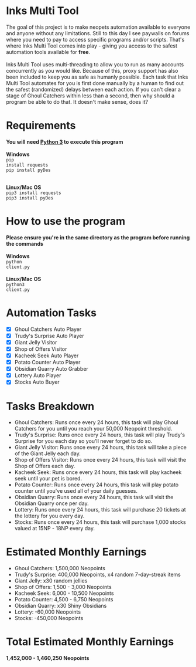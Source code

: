 # Inks Multi Tool
The goal of this project is to make neopets automation available to everyone and anyone without any limitations. Still to this day I see paywalls on forums where you need to pay to access specific programs and/or scripts. That's where Inks Multi Tool comes into play - giving you access to the safest automation tools available for <b>free</b>.<br><br>
Inks Multi Tool uses multi-threading to allow you to run as many accounts concurrently as you would like. Because of this, proxy support has also been included to keep you as safe as humanly possible. Each task that Inks Multi Tool automates for you is first done manually by a human to find out the safest (randomized) delays between each action. If you can't clear a stage of Ghoul Catchers within less than a second, then why should a program be able to do that. It doesn't make sense, does it?

# Requirements
<b>You will need [Python 3](https://www.python.org/downloads/) to execute this program</b><br><br>
<b>Windows</b><br>
<code>pip install requests</code>
<br>
<code>pip install pyDes</code><br><br>

<b>Linux/Mac OS</b><br>
<code>pip3 install requests</code>
<br>
<code>pip3 install pyDes</code>

# How to use the program
<b>Please ensure you're in the same directory as the program before running the commands</b><br><br>
<b>Windows</b><br>
<code>python client.py</code><br><br>
<b>Linux/Mac OS</b><br>
<code>python3 client.py</code>

# Automation Tasks
- [x] Ghoul Catchers Auto Player
- [x] Trudy's Surprise Auto Player
- [x] Giant Jelly Visitor
- [x] Shop of Offers Visitor
- [x] Kacheek Seek Auto Player
- [x] Potato Counter Auto Player
- [x] Obsidian Quarry Auto Grabber
- [x] Lottery Auto Player
- [x] Stocks Auto Buyer 

# Tasks Breakdown
- Ghoul Catchers: Runs once every 24 hours, this task will play Ghoul Catchers for you until you reach your 50,000 Neopoint threshold.
- Trudy's Surprise: Runs once every 24 hours, this task will play Trudy's Surprise for you each day so you'll never forget to do so.
- Giant Jelly Visitor: Runs once every 24 hours, this task will take a piece of the Giant Jelly each day.
- Shop of Offers Visitor: Runs once every 24 hours, this task will visit the Shop of Offers each day.
- Kacheek Seek: Runs once every 24 hours, this task will play kacheek seek until your pet is bored.
- Potato Counter: Runs once every 24 hours, this task will play potato counter until you've used all of your daily guesses.
- Obsidian Quarry: Runs once every 24 hours, this task will visit the Obsidian Quarry once per day.
- Lottery: Runs once every 24 hours, this task will purchase 20 tickets at the lottery for you every day.
- Stocks: Runs once every 24 hours, this task will purchase 1,000 stocks valued at 15NP - 18NP every day.

# Estimated Monthly Earnings
- Ghoul Catchers: 1,500,000 Neopoints
- Trudy's Surprise: 400,000 Neopoints, x4 random 7-day-streak items
- Giant Jelly: x30 random jellies
- Shop of Offers: 1,500 - 3,000 Neopoints
- Kacheek Seek: 6,000 - 10,500 Neopoints
- Potato Counter: 4,500 - 6,750 Neopoints
- Obsidian Quarry: x30 Shiny Obsidians
- Lottery: -60,000 Neopoints
- Stocks: -450,000 Neopoints

# Total Estimated Monthly Earnings
<b>1,452,000 - 1,460,250 Neopoints</b>
